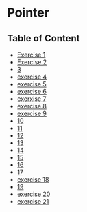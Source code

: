 # Pointer
## Table of Content
  * [Exercise 1](https://github.com/LongY0529/C-programming/blob/master/C%20programming%20language%20fourth%20edition/8.%20Pointer/Exercise%201.c)  
  * [Exercise 2](https://github.com/LongY0529/C-programming/blob/master/C%20programming%20language%20fourth%20edition/8.%20Pointer/Exercise%202.c) 
  * [3]()
  * [exercise 4](https://github.com/LongY0529/C-programming/blob/master/C%20programming%20language%20fourth%20edition/8.%20Pointer/exercise%204.c)
  * [exercise 5](https://github.com/LongY0529/C-programming/blob/master/C%20programming%20language%20fourth%20edition/8.%20Pointer/exercise%205.c)
  * [exercise 6](https://github.com/LongY0529/C-programming/blob/master/C%20programming%20language%20fourth%20edition/8.%20Pointer/exercise%206.c)
  * [exerxise 7](https://github.com/LongY0529/C-programming/blob/master/C%20programming%20language%20fourth%20edition/8.%20Pointer/exercise%207.c)
  * [exercise 8](https://github.com/LongY0529/C-programming/blob/master/C%20programming%20language%20fourth%20edition/8.%20Pointer/exercise%208.c)
  * [exercise 9](https://github.com/LongY0529/C-programming/blob/master/C%20programming%20language%20fourth%20edition/8.%20Pointer/exercise%209.c)
  * [10]()
  * [11](https://github.com/LongY0529/C-programming/blob/master/C%20programming%20language%20fourth%20edition/8.%20Pointer/exercise%2011.c)
  * [12](https://github.com/LongY0529/C-programming/blob/master/C%20programming%20language%20fourth%20edition/8.%20Pointer/exercise%2012.c)
  * [13]()
  * [14]()
  * [15]()
  * [16]()
  * [17]()
  * [exercise 18](https://github.com/LongY0529/C-programming/blob/master/C%20programming%20language%20fourth%20edition/8.%20Pointer/exercise%2018.c)
  * [19]()
  * [exercise 20](https://github.com/LongY0529/C-programming/blob/master/C%20programming%20language%20fourth%20edition/8.%20Pointer/exercise%2020.c)
  * [exercise 21](https://github.com/LongY0529/C-programming/blob/master/C%20programming%20language%20fourth%20edition/8.%20Pointer/exercise%2021.c)
  
